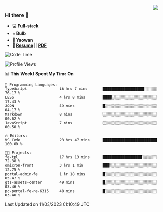 <img align="right" src="https://github-readme-stats.vercel.app/api?username=LolipopJ&show_icons=true&count_private=true&hide_title=true&include_all_commits=true&theme=vue">

### Hi there 👋

- :computer: **Full-stack**
- :star: **Bulb**
- :pill: **Yaowan**
- :milky_way: [**Resume**](https://lolipopj.github.io/resume/) || [**PDF**](https://cdn.jsdelivr.net/gh/lolipopj/resume/export/resume-en.pdf)

<!--START_SECTION:waka-->
![Code Time](http://img.shields.io/badge/Code%20Time-1%2C033%20hrs%2044%20mins-blue)

![Profile Views](http://img.shields.io/badge/Profile%20Views-32-blue)

📊 **This Week I Spent My Time On** 

```text
💬 Programming Languages: 
TypeScript               18 hrs 7 mins       ███████████████████░░░░░░   76.17 % 
LESS                     4 hrs 8 mins        ████░░░░░░░░░░░░░░░░░░░░░   17.43 % 
JSON                     59 mins             █░░░░░░░░░░░░░░░░░░░░░░░░   04.17 % 
Markdown                 8 mins              ░░░░░░░░░░░░░░░░░░░░░░░░░   00.62 % 
JavaScript               7 mins              ░░░░░░░░░░░░░░░░░░░░░░░░░   00.50 % 

🔥 Editors: 
VS Code                  23 hrs 47 mins      █████████████████████████   100.00 % 

🐱‍💻 Projects: 
fe-tpl                   17 hrs 13 mins      ██████████████████░░░░░░░   72.38 % 
omicron-front            3 hrs 1 min         ███░░░░░░░░░░░░░░░░░░░░░░   12.75 % 
portal-admin-fe          1 hr 18 mins        █░░░░░░░░░░░░░░░░░░░░░░░░   05.47 % 
gts-assets-center        49 mins             █░░░░░░░░░░░░░░░░░░░░░░░░   03.46 % 
pc-portal-fe-re-6315     48 mins             █░░░░░░░░░░░░░░░░░░░░░░░░   03.40 % 
```


 Last Updated on 11/03/2023 01:10:49 UTC
<!--END_SECTION:waka-->
